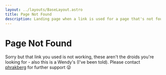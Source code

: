 ```yaml
---
layout: ../layouts/BaseLayout.astro
title: Page Not Found
description: Landing page when a link is used for a page that's not found or supported
---
```


# Page Not Found

Sorry but that link you used is not working, these aren't the droids you're looking for - also this is a Wendy's (I've been told). Please contact [phrakberg](https://phrak.dev/) for further support 😜
